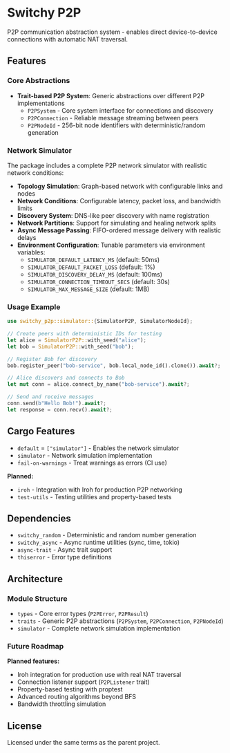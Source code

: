 # Switchy P2P

P2P communication abstraction system - enables direct device-to-device connections with automatic NAT traversal.

## Features

### Core Abstractions

- **Trait-based P2P System**: Generic abstractions over different P2P implementations
  - `P2PSystem` - Core system interface for connections and discovery
  - `P2PConnection` - Reliable message streaming between peers
  - `P2PNodeId` - 256-bit node identifiers with deterministic/random generation

### Network Simulator

The package includes a complete P2P network simulator with realistic network conditions:

- **Topology Simulation**: Graph-based network with configurable links and nodes
- **Network Conditions**: Configurable latency, packet loss, and bandwidth limits
- **Discovery System**: DNS-like peer discovery with name registration
- **Network Partitions**: Support for simulating and healing network splits
- **Async Message Passing**: FIFO-ordered message delivery with realistic delays
- **Environment Configuration**: Tunable parameters via environment variables:
  - `SIMULATOR_DEFAULT_LATENCY_MS` (default: 50ms)
  - `SIMULATOR_DEFAULT_PACKET_LOSS` (default: 1%)
  - `SIMULATOR_DISCOVERY_DELAY_MS` (default: 100ms)
  - `SIMULATOR_CONNECTION_TIMEOUT_SECS` (default: 30s)
  - `SIMULATOR_MAX_MESSAGE_SIZE` (default: 1MB)

### Usage Example

```rust
use switchy_p2p::simulator::{SimulatorP2P, SimulatorNodeId};

// Create peers with deterministic IDs for testing
let alice = SimulatorP2P::with_seed("alice");
let bob = SimulatorP2P::with_seed("bob");

// Register Bob for discovery
bob.register_peer("bob-service", bob.local_node_id().clone()).await?;

// Alice discovers and connects to Bob
let mut conn = alice.connect_by_name("bob-service").await?;

// Send and receive messages
conn.send(b"Hello Bob!").await?;
let response = conn.recv().await?;
```

## Cargo Features

- `default` = `["simulator"]` - Enables the network simulator
- `simulator` - Network simulation implementation
- `fail-on-warnings` - Treat warnings as errors (CI use)

**Planned:**
- `iroh` - Integration with Iroh for production P2P networking
- `test-utils` - Testing utilities and property-based tests

## Dependencies

- `switchy_random` - Deterministic and random number generation
- `switchy_async` - Async runtime utilities (sync, time, tokio)
- `async-trait` - Async trait support
- `thiserror` - Error type definitions

## Architecture

### Module Structure

- `types` - Core error types (`P2PError`, `P2PResult`)
- `traits` - Generic P2P abstractions (`P2PSystem`, `P2PConnection`, `P2PNodeId`)
- `simulator` - Complete network simulation implementation

### Future Roadmap

**Planned features:**
- Iroh integration for production use with real NAT traversal
- Connection listener support (`P2PListener` trait)
- Property-based testing with proptest
- Advanced routing algorithms beyond BFS
- Bandwidth throttling simulation

## License

Licensed under the same terms as the parent project.
